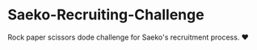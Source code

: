 # Saeko-Recruiting-Challenge
Rock paper scissors dode challenge for Saeko's recruitment process. ❤️
